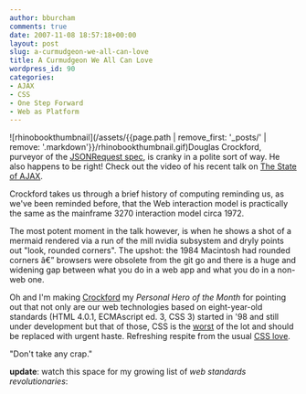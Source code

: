 ```yaml
---
author: bburcham
comments: true
date: 2007-11-08 18:57:18+00:00
layout: post
slug: a-curmudgeon-we-all-can-love
title: A Curmudgeon We All Can Love
wordpress_id: 90
categories:
- AJAX
- CSS
- One Step Forward
- Web as Platform
---
```


![rhinobookthumbnail](/assets/{{page.path | remove_first: '_posts/' | remove: '.markdown'}}/rhinobookthumbnail.gif)Douglas Crockford, purveyor of the [JSONRequest spec](http://json.org/JSONRequest.html), is cranky in a polite sort of way. He also happens to be right!  Check out the video of his recent talk on [The State of AJAX](http://yuiblog.com/blog/2007/11/06/video-crockford/).

Crockford takes us through a brief history of computing reminding us, as we've been reminded before, that the Web interaction model is practically the same as the mainframe 3270 interaction model circa 1972.

The most potent moment in the talk however, is when he shows a shot of a mermaid rendered via a run of the mill nvidia subsystem and dryly points out "look, rounded corners". The upshot: the 1984 Macintosh had rounded corners â€” browsers were obsolete from the git go and there is a huge and widening gap between what you do in a web app and what you do in a non-web one.

Oh and I'm making [Crockford](http://www.crockford.com/) my _Personal Hero of the Month_ for pointing out that not only are our web technologies based on eight-year-old standards (HTML 4.0.1, ECMAscript ed. 3, CSS 3) started in '98 and still under development but that of those, CSS is the [worst](http://en.wikipedia.org/wiki/Cascading_Style_Sheets#Limitations) of the lot and should be replaced with urgent haste. Refreshing respite from the usual [CSS love](http://www.transcendingcss.com/).

"Don't take any crap."

**update**: watch this space for my growing list of _web standards revolutionaries_:
